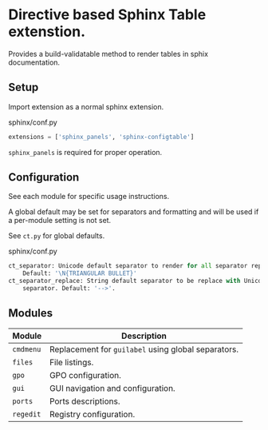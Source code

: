 # Directive based Sphinx Table extenstion.
Provides a build-validatable method to render tables in sphix documentation.

## Setup
Import extension as a normal sphinx extension.

sphinx/conf.py
```python
extensions = ['sphinx_panels', 'sphinx-configtable']
```

``sphinx_panels`` is required for proper operation.

## Configuration
See each module for specific usage instructions.

A global default may be set for separators and formatting and will be used if a
per-module setting is not set.

See `ct.py` for global defaults.

sphinx/conf.py
```python
ct_separator: Unicode default separator to render for all separator replaces.
    Default: '\N{TRIANGULAR BULLET}'
ct_separator_replace: String default separator to be replace with Unicode
    separator. Default: '-->'.
```

## Modules

| Module    | Description                                         |
|-----------|-----------------------------------------------------|
| `cmdmenu` | Replacement for `guilabel` using global separators. |
| `files`   | File listings.                                      |
| `gpo`     | GPO configuration.                                  |
| `gui`     | GUI navigation and configuration.                   |
| `ports`   | Ports descriptions.                                 |
| `regedit` | Registry configuration.                             | 
